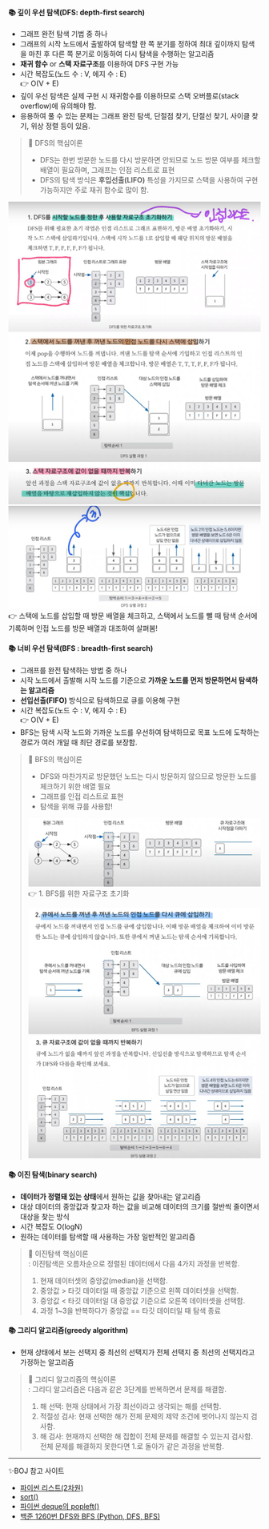 #### 📚 깊이 우선 탐색(DFS: depth-first search)  
- 그래프 완전 탐색 기법 중 하나
- 그래프의 시작 노드에서 출발하여 탐색할 한 쪽 분기를 정하여 최대 깊이까지 탐색을 마친 후 다른 쪽 분기로 이동하여 다시 탐색을 수행하는 알고리즘
- **재귀 함수** or **스택 자료구조**를 이용하여 DFS 구현 가능
- 시간 복잡도(노드 수 : V, 에지 수 : E)  
  👉 O(V + E)
- 깊이 우선 탐색은 실제 구현 시 재귀함수를 이용하므로 스택 오버플로(stack overflow)에 유의해야 함.
- 응용하여 풀 수 있는 문제는 그래프 완전 탐색, 단절점 찾기, 단절선 찾기, 사이클 찾기, 위상 정렬 등이 있음.  

> 📌 DFS의 핵심이론  
> - DFS는 한번 방문한 노드를 다시 방문하면 안되므로 노드 방문 여부를 체크할 배열이 필요하며, 그래프는 인접 리스트로 표현
> - DFS의 탐색 방식은 **후입선출(LIFO)** 특성을 가지므로 스택을 사용하여 구현 가능하지만 주로 재귀 함수로 많이 함.  

![](../img/DFS1.png)  
![](../img/DFS2.png)  
![](../img/DFS03.png)
![](../img/DFS4.png)  
👉 스택에 노드를 삽입할 때 방문 배열을 체크하고, 스택에서 노드를 뺄 때 탐색 순서에 기록하며 인접 노드를 방문 배열과 대조하여 살펴봄!

#### 📚 너비 우선 탐색(BFS : breadth-first search)  
- 그래프를 완전 탐색하는 방법 중 하나
- 시작 노드에서 출발해 시작 노드를 기준으로 **가까운 노드를 먼저 방문하면서 탐색하는 알고리즘**  
- **선입선출(FIFO)** 방식으로 탐색하므로 큐를 이용해 구현
- 시간 복잡도(노드 수 : V, 에지 수 : E)  
  👉 O(V + E)  
- BFS는 탐색 시작 노드와 가까운 노드를 우선하여 탐색하므로 목표 노드에 도착하는 경로가 여러 개일 때 최단 경로를 보장함.

> 📌 BFS의 핵심이론   
> - DFS와 마찬가지로 방문했던 노드는 다시 방문하지 않으므로 방문한 노드를 체크하기 위한 배열 필요  
> - 그래프를 인접 리스트로 표현
> - 탐색을 위해 큐를 사용함!  
>        
> ![](../img/BFS1.png) 
> 👉 1. BFS를 위한 자료구조 초기화  
> 
> ![](../img/BFS2.png)  
> ![](../img/BFS3.png)  

#### 📚 이진 탐색(binary search)  
- **데이터가 정렬돼 있는 상태**에서 원하는 값을 찾아내는 알고리즘
- 대상 데이터의 중앙값과 찾고자 하는 값을 비교해 데이터의 크기를 절반씩 줄이면서 대상을 찾는 방식
- 시간 복잡도 O(logN)
- 원하는 데이터를 탐색할 때 사용하는 가장 일반적인 알고리즘  

> 📌 이진탐색 핵심이론  
> : 이진탐색은 오름차순으로 정렬된 데이터에서 다음 4가지 과정을 반복함.  
> 1. 현재 데이터셋의 중앙값(median)을 선택함.
> 2. 중앙값 > 타깃 데이터일 때 중앙값 기준으로 왼쪽 데이터셋을 선택함.
> 3. 중앙값 < 타깃 데이터일 대 중앙값 기준으로 오른쪽 데이터셋을 선택함.
> 4. 과정 1~3을 반복하다가 중앙값 == 타깃 데이터일 때 탐색 종료  

#### 📚 그리디 알고리즘(greedy algorithm)  
- 현재 상태에서 보는 선택지 중 최선의 선택지가 전체 선택지 중 최선의 선택지라고 가정하는 알고리즘  

> 📌 그리디 알고리즘의 핵심이론  
> : 그리디 알고리즘은 다음과 같은 3단계를 반복하면서 문제를 해결함.
> 1. 해 선택: 현재 상태에서 가장 최선이라고 생각되는 해를 선택함.
> 2. 적절성 검사: 현재 선택한 해가 전체 문제의 제약 조건에 벗어나지 않는지 검사함.
> 3. 해 검사: 현재까지 선택한 해 집합이 전체 문제를 해결할 수 있는지 검사함. 전체 문제를 해결하지 못한다면 1.로 돌아가 같은 과정을 반복함.
---
✨BOJ 참고 사이트
- [파이썬 리스트(2차원)](https://juun42.tistory.com/14)
- [sort()](https://blockdmask.tistory.com/564)
- [파이썬 deque의 popleft()](https://yeomss.tistory.com/290)
- [백준 1260번 DFS와 BFS (Python, DFS, BFS)](https://velog.io/@seungjae/%EB%B0%B1%EC%A4%80-1260%EB%B2%88-DFS%EC%99%80-BFS-Python-DFS-BFS)